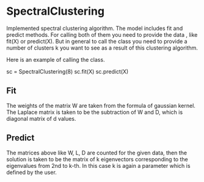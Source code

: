 # SpectralClustering
Implemented spectral clustering algorithm. The model includes fit and predict methods. For calling both of them you need to provide the data , like fit(X) or predict(X). But in general to call the class you need to provide a number of clusters k you want to see as a result of this clustering algorithm. 

Here is an example of calling the class.

sc = SpectralClustering(8)
sc.fit(X)
sc.predict(X)


## Fit
The weights of the matrix W are taken from the formula of gaussian kernel. The Laplace matrix is taken to be the subtraction of W and D, which is diagonal matrix of d values.
## Predict
The matrices above like W, L, D are counted for the given data, then the solution is taken to be the matrix of k eigenvectors corresponding to the eigenvalues from 2nd to k-th. In this case k is again a parameter which is defined by the user. 

